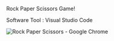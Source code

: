 Rock Paper Scissors Game!

Software Tool : Visual Studio Code

![Rock Paper Scissors - Google Chrome](https://github.com/user-attachments/assets/5ecb3ceb-0f00-4c84-9d38-f87b7df91ed9)
